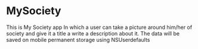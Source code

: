 # MySociety

This is My Society app In which a user can take a picture around him/her of society and give it a title a write a description about it.
The data will be saved on mobile permanent storage using NSUserdefaults
